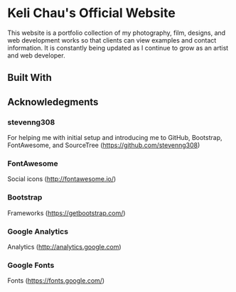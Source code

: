 # Keli Chau's Official Website

This website is a portfolio collection of my photography, film, designs, and web development works so that clients can view examples and contact information. It is constantly being updated as I continue to grow as an artist and web developer.

## Built With 

## Acknowledegments

### stevenng308
For helping me with initial setup and introducing me to GitHub, Bootstrap, FontAwesome, and SourceTree (https://github.com/stevenng308)

### FontAwesome
Social icons (http://fontawesome.io/)

### Bootstrap
Frameworks (https://getbootstrap.com/)

### Google Analytics
Analytics (http://analytics.google.com)

### Google Fonts
Fonts (https://fonts.google.com/)





